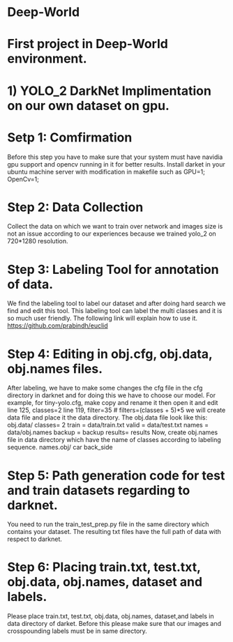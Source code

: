 # Deep-World
# First project in Deep-World environment.
# 1) YOLO_2 DarkNet Implimentation on our own dataset on gpu.
# Setp 1: Comfirmation
Before this step you have to make sure that your system must have navidia gpu support and opencv running in it for better results.
Install darket in your ubuntu machine server with modification in makefile such as
GPU=1;
OpenCv=1;
# Step 2: Data Collection
Collect the data on which we want to train over network and images size is not an issue according to our experiences because we trained yolo_2 on 720*1280 resolution.
# Step 3: Labeling Tool for annotation of data.
We find the labeling tool to label our dataset and after doing hard search we find and edit this tool. This labeling tool can label the multi classes and it is so much user friendly. The following link will explain how to use it.
https://github.com/prabindh/euclid 
# Step 4: Editing in obj.cfg, obj.data, obj.names files.
After labeling, we have to make some changes the cfg file in the cfg directory in darknet and for doing this we have to choose our model. For example, for tiny-yolo.cfg, make copy and rename it then open it and edit 
line 125, classes=2
line 119, filter=35     # filters=(classes + 5)*5
we will create data file and place it the data directory. The obj.data file look like this:   
obj.data/
classes= 2
train  = data/train.txt
valid  = data/test.txt
names = data/obj.names
backup = backup
results= results
Now, create obj.names file in data directory which have the name of classes according to labeling sequence.
names.obj/
car
back_side
# Step 5: Path generation code for test and train datasets regarding to darknet.
You need to run the train_test_prep.py file in the same directory which contains your dataset.
The resulting txt files have the full path of data with respect to darknet.
# Step 6: Placing train.txt, test.txt, obj.data, obj.names, dataset and labels.
Please place train.txt, test.txt, obj.data, obj.names, dataset,and labels in data directory of darket.
Before this please make sure that our images and crosspounding labels must be in same directory.
